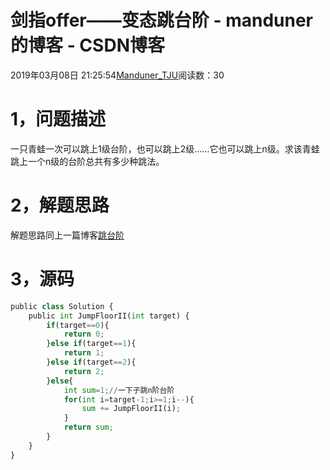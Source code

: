 
# 剑指offer——变态跳台阶 - manduner的博客 - CSDN博客


2019年03月08日 21:25:54[Manduner_TJU](https://me.csdn.net/manduner)阅读数：30


# 1，问题描述
一只青蛙一次可以跳上1级台阶，也可以跳上2级……它也可以跳上n级。求该青蛙跳上一个n级的台阶总共有多少种跳法。
# 2，解题思路
解题思路同上一篇博客[跳台阶](https://blog.csdn.net/manduner/article/details/88358425)
# 3，源码
```python
public class Solution {
    public int JumpFloorII(int target) {
        if(target==0){
            return 0;
        }else if(target==1){
            return 1;
        }else if(target==2){
            return 2;
        }else{
            int sum=1;//一下子跳n阶台阶
            for(int i=target-1;i>=1;i--){
                sum += JumpFloorII(i);
            }
            return sum;
        }
    }
}
```


